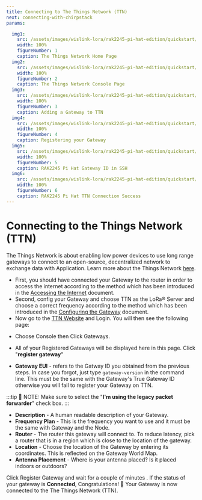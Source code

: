 ```yaml
---
title: Connecting to The Things Network (TTN)
next: connecting-with-chirpstack
params:

  img1:
    src: /assets/images/wislink-lora/rak2245-pi-hat-edition/quickstart/7.connecting to ttn/ttn_home_page.png
    width: 100%
    figureNumber: 1
    caption: The Things Network Home Page
  img2:
    src: /assets/images/wislink-lora/rak2245-pi-hat-edition/quickstart/7.connecting to ttn/ttn_console.png
    width: 100%
    figureNumber: 2
    caption: The Things Network Console Page
  img3:
    src: /assets/images/wislink-lora/rak2245-pi-hat-edition/quickstart/7.connecting to ttn/adding_gateway.png
    width: 100%
    figureNumber: 3
    caption: Adding a Gateway to TTN
  img4:
    src: /assets/images/wislink-lora/rak2245-pi-hat-edition/quickstart/7.connecting to ttn/register_gateway.png
    width: 100%
    figureNumber: 4
    caption: Registering your Gateway
  img5:
    src: /assets/images/wislink-lora/rak2245-pi-hat-edition/quickstart/7.connecting to ttn/gateway_id.png
    width: 100%
    figureNumber: 5
    caption: RAK2245 Pi Hat Gateway ID in SSH
  img6:
    src: /assets/images/wislink-lora/rak2245-pi-hat-edition/quickstart/7.connecting to ttn/connection_success.png
    width: 100%
    figureNumber: 6
    caption: RAK2245 Pi Hat TTN Connection Success
---
```


# Connecting to the Things Network (TTN)

The Things Network is about enabling low power devices to use long range gateways to connect to an open-source, decentralized network to exchange data with Application. Learn more about the Things Network [here](https://www.thethingsnetwork.org/docs/).

* First, you should have connected your Gateway to the router in order to access the internet according to the method which has been introduced in the [Accessing the Internet](accessing-your-gateway/accessing-the-internet.html#accessing-the-internet) document.
* Second, config your Gateway and choose TTN as the LoRa® Server and choose a correct frequency according to the method which has been introduced in the [Configuring the Gateway](configuring-the-gateway.html#server-is-ttn) document.
* Now go to the [TTN Website](https://www.thethingsnetwork.org/) and Login. You will then see the following page:

<rk-img :params="$page.frontmatter.params.img1" />

* Choose Console then Click Gateways.

<rk-img :params="$page.frontmatter.params.img2" />

* All of your Registered Gateways will be displayed here in this page. Click "**register gateway**"

<rk-img :params="$page.frontmatter.params.img3" />

<rk-img :params="$page.frontmatter.params.img4" />

* **Gateway EUI** - refers to the Gatway ID you obtained from the previous steps. In case you forgot, just type `gateway-version` in the command line. This must be the same with the Gateway's True Gateway ID otherwise you will fail to register your Gateway on TTN.

<rk-img :params="$page.frontmatter.params.img5" />

:::tip 📝 NOTE:
 Make sure to select the "**I'm using the legacy packet forwarder**" check box.
:::

* **Description** - A human readable description of your Gateway.
* **Frequency Plan** - This is the frequency you want to use and it must be the same with Gateway and the Node.
* **Router** - The router this gateway will connect to. To reduce latency, pick a router that is in a region which is close to the location of the gateway.
* **Location** - Choose the location of the Gateway by entering its coordinates. This is reflected on the Gateway World Map.
* **Antenna Placement** - Where is your antenna placed? Is it placed indoors or outdoors?

Click Register Gateway and wait for a couple of minutes . If the status of your gateway is **Connected**, Congratulations! :tada: Your Gateway is now connected to the The Things Network (TTN).

<rk-img :params="$page.frontmatter.params.img6" />